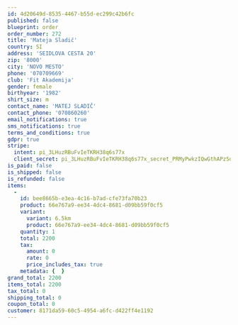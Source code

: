 ```yaml
---
id: 4d20649d-8535-4467-b55d-ec299c42b6fc
published: false
blueprint: order
order_number: 272
title: 'Mateja Sladič'
country: SI
address: 'SEIDLOVA CESTA 20'
zip: '8000'
city: 'NOVO MESTO'
phone: '070709669'
club: 'Fit Akademija'
gender: female
birthyear: '1982'
shirt_size: m
contact_name: 'MATEJ SLADIČ'
contact_phone: '070860260'
email_notifications: true
sms_notifications: true
terms_and_conditions: true
gdpr: true
stripe:
  intent: pi_3LHuzRBuFvIeTKRH38q6s77x
  client_secret: pi_3LHuzRBuFvIeTKRH38q6s77x_secret_PRMyPwkzIQwGthAPzSdmWiNUF
is_paid: false
is_shipped: false
is_refunded: false
items:
  -
    id: bee8665b-e3ea-4c16-b7ad-cfe73fa70b23
    product: 66e767a9-ee34-4dc4-8681-d09bb59f0cf5
    variant:
      variant: 6.5km
      product: 66e767a9-ee34-4dc4-8681-d09bb59f0cf5
    quantity: 1
    total: 2200
    tax:
      amount: 0
      rate: 0
      price_includes_tax: true
    metadata: {  }
grand_total: 2200
items_total: 2200
tax_total: 0
shipping_total: 0
coupon_total: 0
customer: 8171da59-60c5-4954-a6fc-d422ff4e1192
---
```

